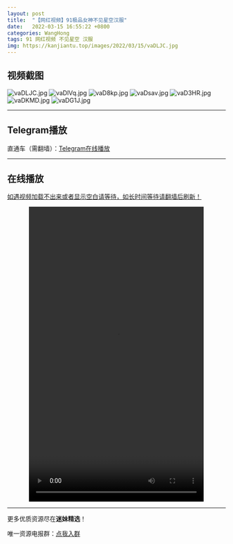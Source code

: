 ```yaml
---
layout: post
title:  "【网红视频】91极品女神不见星空汉服"
date:   2022-03-15 16:55:22 +0800
categories: WangHong
tags: 91 网红视频 不见星空 汉服
img: https://kanjiantu.top/images/2022/03/15/vaDLJC.jpg
---
```



## 视频截图

![vaDLJC.jpg](https://kanjiantu.top/images/2022/03/15/vaDLJC.jpg)
![vaDlVq.jpg](https://kanjiantu.top/images/2022/03/15/vaDlVq.jpg)
![vaD8kp.jpg](https://kanjiantu.top/images/2022/03/15/vaD8kp.jpg)
![vaDsav.jpg](https://kanjiantu.top/images/2022/03/15/vaDsav.jpg)
![vaD3HR.jpg](https://kanjiantu.top/images/2022/03/15/vaD3HR.jpg)
![vaDKMD.jpg](https://kanjiantu.top/images/2022/03/15/vaDKMD.jpg)
![vaDG1J.jpg](https://kanjiantu.top/images/2022/03/15/vaDG1J.jpg)

* * *
## Telegram播放

直通车（需翻墙）：[Telegram在线播放](https://t.me/mimeijingxuan/49)

* * *
## 在线播放
<u>如遇视频加载不出来或者显示空白请等待，如长时间等待请翻墙后刷新！</u>
<center><video src="https://cdn.publer.io/uploads/videos/6239f599db27970e87321be7/b8dde8aa5f6dc7255fba7be531eb2406.mp4" width="80%" height="680px" controls="controls"></video></center>

* * *
更多优质资源尽在**迷妹精选**！

唯一资源电报群：[点我入群](https://t.me/mimeijingxuan)


